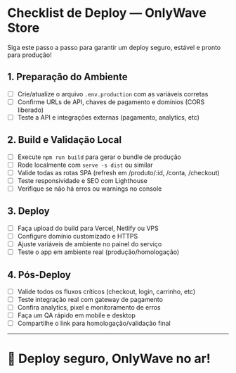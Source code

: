 # Checklist de Deploy — OnlyWave Store

Siga este passo a passo para garantir um deploy seguro, estável e pronto para produção!

## 1. Preparação do Ambiente
- [ ] Crie/atualize o arquivo `.env.production` com as variáveis corretas
- [ ] Confirme URLs de API, chaves de pagamento e domínios (CORS liberado)
- [ ] Teste a API e integrações externas (pagamento, analytics, etc)

## 2. Build e Validação Local
- [ ] Execute `npm run build` para gerar o bundle de produção
- [ ] Rode localmente com `serve -s dist` ou similar
- [ ] Valide todas as rotas SPA (refresh em /produto/:id, /conta, /checkout)
- [ ] Teste responsividade e SEO com Lighthouse
- [ ] Verifique se não há erros ou warnings no console

## 3. Deploy
- [ ] Faça upload do build para Vercel, Netlify ou VPS
- [ ] Configure domínio customizado e HTTPS
- [ ] Ajuste variáveis de ambiente no painel do serviço
- [ ] Teste o app em ambiente real (produção/homologação)

## 4. Pós-Deploy
- [ ] Valide todos os fluxos críticos (checkout, login, carrinho, etc)
- [ ] Teste integração real com gateway de pagamento
- [ ] Confira analytics, pixel e monitoramento de erros
- [ ] Faça um QA rápido em mobile e desktop
- [ ] Compartilhe o link para homologação/validação final

---

# 🚀 Deploy seguro, OnlyWave no ar!
